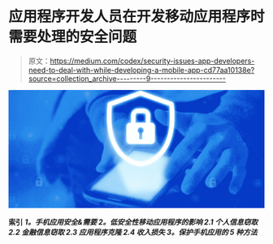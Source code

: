 # 应用程序开发人员在开发移动应用程序时需要处理的安全问题

> 原文：<https://medium.com/codex/security-issues-app-developers-need-to-deal-with-while-developing-a-mobile-app-cd77aa10138e?source=collection_archive---------9----------------------->

![](img/6808e9fb7ffa3fc055b11fec84c71b7d.png)

**索引**
***1。手机应用安全&需要
2。低安全性移动应用程序的影响
2.1 个人信息窃取
2.2 金融信息窃取
2.3 应用程序克隆
2.4 收入损失
3。保护手机应用的 5 种方法***